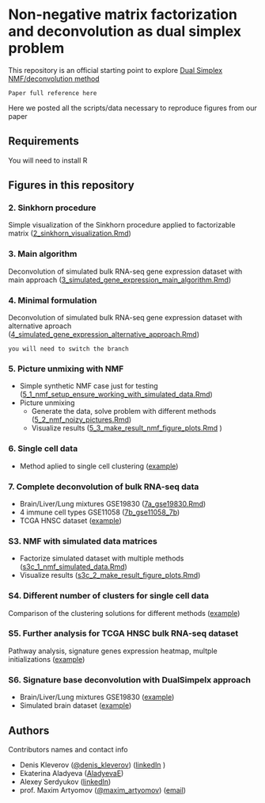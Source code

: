 # Non-negative matrix factorization and deconvolution as dual simplex problem
This repository is an official starting point to explore [Dual Simplex NMF/deconvolution method](https://arxiv.org/abs/2030.12345)


```
Paper full reference here
```

Here we posted all the scripts/data necessary to reproduce figures from our paper
## Requirements
You will need to install R

## Figures in this repository
### 2. Sinkhorn procedure
Simple visualization of the Sinkhorn procedure applied to factorizable matrix 
([2_sinkhorn_visualization.Rmd](figures/2_sinkhorn_visualization.Rmd))

### 3. Main algorithm
Deconvolution of simulated bulk RNA-seq gene expression dataset with main approach 
([3_simulated_gene_expression_main_algorithm.Rmd](figures/3_simulated_gene_expression_main_algorithm.Rmd))
### 4. Minimal formulation

Deconvolution of simulated bulk RNA-seq gene expression dataset with alternative aproach 
([4_simulated_gene_expression_alternative_approach.Rmd](figures/4_simulated_gene_expression_alternative_approach.Rmd))

`you will need to switch the branch`
### 5. Picture unmixing with NMF
- Simple synthetic NMF case just for testing
([5_1_nmf_setup_ensure_working_with_simulated_data.Rmd](figures/5_1_nmf_setup_ensure_working_with_simulated_data.Rmd))
- Picture unmixing 
    - Generate the data, solve problem with different methods ([5_2_nmf_noizy_pictures.Rmd](figures/5_2_nmf_noizy_pictures.Rmd))
    - Visualize results  ([5_3_make_result_nmf_figure_plots.Rmd](figures/5_3_make_result_nmf_figure_plots.Rmd)
)
### 6. Single cell data
-  Method aplied to single cell clustering ([example](google.com))

### 7. Complete deconvolution of bulk RNA-seq data
-  Brain/Liver/Lung mixtures GSE19830 ([7a_gse19830.Rmd](figures/7a_gse19830.Rmd))
-  4 immune cell types GSE11058 ([7b_gse11058_7b](figures/7b_gse11058_7b.Rmd))
-  TCGA HNSC dataset ([example](google.com))

### S3. NMF with simulated data matrices
-  Factorize simulated dataset with multiple methods ([s3c_1_nmf_simulated_data.Rmd](figures/s3c_1_nmf_simulated_data.Rmd))
-  Visualize results  ([s3c_2_make_result_figure_plots.Rmd](figures/s3c_2_make_result_figure_plots.Rmd))


### S4. Different number of clusters for single cell data
Comparison of the clustering solutions for different methods ([example](google.com))


### S5. Further analysis for TCGA HNSC bulk RNA-seq dataset
Pathway analysis, signature genes expression heatmap, multple initializations ([example](google.com))

### S6. Signature base deconvolution with DualSimpelx approach
-  Brain/Liver/Lung mixtures GSE19830 ([example](google.com))
-  Simulated brain dataset ([example](google.com))

## Authors
Contributors names and contact info 
- Denis Kleverov ([@denis_kleverov](https://twitter.com/denis_kleverov)) ([linkedIn](https://linkedin.com/in/denklewer) )
-  Ekaterina Aladyeva ([AladyevaE](https://twitter.com/AladyevaE)) 
-  Alexey Serdyukov  ([linkedIn](https://www.linkedin.com/in/alexey-serdyukov-52624b213/))
-  prof. Maxim Artyomov ([@maxim_artyomov](https://twitter.com/maxim_artyomov)) ([email](martyomov@wustl.edu))



